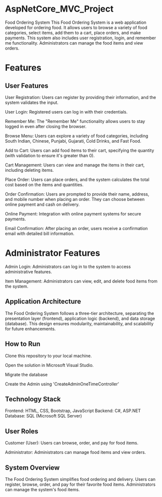 # AspNetCore_MVC_Project
Food Ordering System
This Food Ordering System is a web application developed for ordering food. It allows users to browse a variety of food categories, select items, add them to a cart, place orders, and make payments. This system also includes user registration, login, and remember me functionality. Administrators can manage the food items and view orders.

# Features
## User Features
User Registration: Users can register by providing their information, and the system validates the input.

User Login: Registered users can log in with their credentials.

Remember Me: The "Remember Me" functionality allows users to stay logged in even after closing the browser.

Browse Menu: Users can explore a variety of food categories, including South Indian, Chinese, Punjabi, Gujarati, Cold Drinks, and Fast Food.

Add to Cart: Users can add food items to their cart, specifying the quantity (with validation to ensure it's greater than 0).

Cart Management: Users can view and manage the items in their cart, including deleting items.

Place Order: Users can place orders, and the system calculates the total cost based on the items and quantities.

Order Confirmation: Users are prompted to provide their name, address, and mobile number when placing an order. They can choose between online payment and cash on delivery.

Online Payment: Integration with online payment systems for secure payments.

Email Confirmation: After placing an order, users receive a confirmation email with detailed bill information.

# Administrator Features
Admin Login: Administrators can log in to the system to access administrative features.

Item Management: Administrators can view, edit, and delete food items from the system.

## Application Architecture
The Food Ordering System follows a three-tier architecture, separating the presentation layer (frontend), application logic (backend), and data storage (database). This design ensures modularity, maintainability, and scalability for future enhancements.

## How to Run
Clone this repository to your local machine.

Open the solution in Microsoft Visual Studio.

Migrate the database

Create the Admin using 'CreateAdminOneTimeController'


## Technology Stack
Frontend: HTML, CSS, Bootstrap, JavaScript
Backend: C#, ASP.NET
Database: SQL (Microsoft SQL Server)


## User Roles
Customer (User): Users can browse, order, and pay for food items.

Administrator: Administrators can manage food items and view orders.

## System Overview
The Food Ordering System simplifies food ordering and delivery. Users can register, browse, order, and pay for their favorite food items. Administrators can manage the system's food items.

